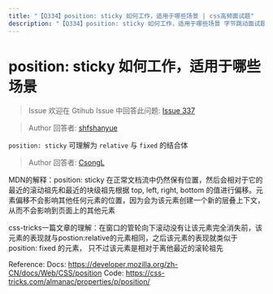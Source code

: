 ```yaml
---
title: "【Q334】position: sticky 如何工作，适用于哪些场景 | css高频面试题"
description: "【Q334】position: sticky 如何工作，适用于哪些场景 字节跳动面试题、阿里腾讯面试题、美团小米面试题。"
---
```


# position: sticky 如何工作，适用于哪些场景

> Issue
> 欢迎在 Gtihub Issue 中回答此问题: [Issue 337](https://github.com/shfshanyue/Daily-Question/issues/337)

> Author
> 回答者: [shfshanyue](https://github.com/shfshanyue)

`position: sticky` 可理解为 `relative` 与 `fixed` 的结合体

> Author
> 回答者: [CsongL](https://github.com/CsongL)

MDN的解释：position: sticky 在正常文档流中仍然保有位置，然后会相对于它的最近的滚动祖先和最近的块级祖先根据 top, left, right, bottom 的值进行偏移。元素偏移不会影响其他任何元素的位置，因为会为该元素创建一个新的层叠上下文，从而不会影响到页面上的其他元素

css-tricks一篇文章的理解：在窗口的管轮向下滚动没有让该元素完全消失前，该元素的表现就与postion:relative的元素相同，之后该元素的表现就类似于position: fixed 的元素， 只不过该元素是相对于离他最近的滚轮祖先

Reference:
Docs: https://developer.mozilla.org/zh-CN/docs/Web/CSS/position
Code: https://css-tricks.com/almanac/properties/p/position/
